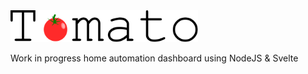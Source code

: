 <img width="300" src="./logo.svg"/>

Work in progress home automation dashboard using NodeJS & Svelte